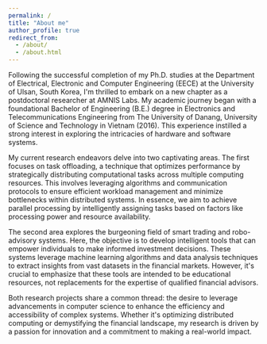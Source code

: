 ```yaml
---
permalink: /
title: "About me"
author_profile: true
redirect_from: 
  - /about/
  - /about.html
---
```


Following the successful completion of my Ph.D. studies at the Department of Electrical, Electronic and Computer Engineering (EECE) at the University of Ulsan, South Korea, I'm thrilled to embark on a new chapter as a postdoctoral researcher at AMNIS Labs. My academic journey began with a foundational Bachelor of Engineering (B.E.) degree in Electronics and Telecommunications Engineering from The University of Danang, University of Science and Technology in Vietnam (2016). This experience instilled a strong interest in exploring the intricacies of hardware and software systems.

My current research endeavors delve into two captivating areas. The first focuses on task offloading, a technique that optimizes performance by strategically distributing computational tasks across multiple computing resources. This involves leveraging algorithms and communication protocols to ensure efficient workload management and minimize bottlenecks within distributed systems. In essence, we aim to achieve parallel processing by intelligently assigning tasks based on factors like processing power and resource availability.

The second area explores the burgeoning field of smart trading and robo-advisory systems. Here, the objective is to develop intelligent tools that can empower individuals to make informed investment decisions. These systems leverage machine learning algorithms and data analysis techniques to extract insights from vast datasets in the financial markets. However, it's crucial to emphasize that these tools are intended to be educational resources, not replacements for the expertise of qualified financial advisors.

Both research projects share a common thread: the desire to leverage advancements in computer science to enhance the efficiency and accessibility of complex systems. Whether it's optimizing distributed computing or demystifying the financial landscape, my research is driven by a passion for innovation and a commitment to making a real-world impact.
